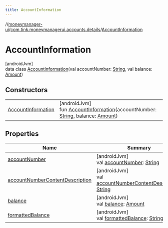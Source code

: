 ```yaml
---
title: AccountInformation
---
```

//[moneymanager-ui](../../../index.html)/[com.tink.moneymanagerui.accounts.details](../index.html)/[AccountInformation](index.html)



# AccountInformation



[androidJvm]\
data class [AccountInformation](index.html)(val accountNumber: [String](https://kotlinlang.org/api/latest/jvm/stdlib/kotlin/-string/index.html), val balance: [Amount](../../com.tink.model.misc/-amount/index.html))



## Constructors


| | |
|---|---|
| [AccountInformation](-account-information.html) | [androidJvm]<br>fun [AccountInformation](-account-information.html)(accountNumber: [String](https://kotlinlang.org/api/latest/jvm/stdlib/kotlin/-string/index.html), balance: [Amount](../../com.tink.model.misc/-amount/index.html)) |


## Properties


| Name | Summary |
|---|---|
| [accountNumber](account-number.html) | [androidJvm]<br>val [accountNumber](account-number.html): [String](https://kotlinlang.org/api/latest/jvm/stdlib/kotlin/-string/index.html) |
| [accountNumberContentDescription](account-number-content-description.html) | [androidJvm]<br>val [accountNumberContentDescription](account-number-content-description.html): [String](https://kotlinlang.org/api/latest/jvm/stdlib/kotlin/-string/index.html) |
| [balance](balance.html) | [androidJvm]<br>val [balance](balance.html): [Amount](../../com.tink.model.misc/-amount/index.html) |
| [formattedBalance](formatted-balance.html) | [androidJvm]<br>val [formattedBalance](formatted-balance.html): [String](https://kotlinlang.org/api/latest/jvm/stdlib/kotlin/-string/index.html) |

